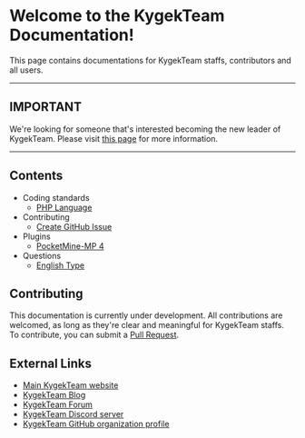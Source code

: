 # Welcome to the KygekTeam Documentation!

This page contains documentations for KygekTeam staffs, contributors and all users.

---

## IMPORTANT

We're looking for someone that's interested becoming the new leader of KygekTeam. Please visit [this page](https://kygek.team/lookingfornewleader) for more information.

---

## Contents

- Coding standards
  - [PHP Language](/coding-standards/php.md)
- Contributing
  - [Create GitHub Issue](/contributing/create-github-issue.md)
- Plugins
  - [PocketMine-MP 4](/plugins/pocketmine-mp-4.md)
- Questions
  - [English Type](/questions/english-type.md)

## Contributing

This documentation is currently under development. All contributions are welcomed, as long as they're clear and meaningful for KygekTeam staffs. To contribute, you can submit a [Pull Request](https://github.com/KygekTeam/docs/pulls).

## External Links

- [Main KygekTeam website](https://kygek.team)
- [KygekTeam Blog](https://blog.kygek.team)
- [KygekTeam Forum](https://forum.kygek.team)
- [KygekTeam Discord server](https://discord.gg/CXtqUZv)
- [KygekTeam GitHub organization profile](https://github.com/KygekTeam)
